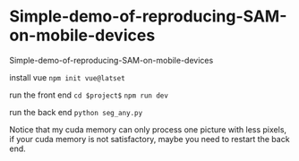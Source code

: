 # Simple-demo-of-reproducing-SAM-on-mobile-devices
Simple-demo-of-reproducing-SAM-on-mobile-devices

install vue
```npm init vue@latset```

run the front end
```cd $project$```
```npm run dev```

run the back end
```python seg_any.py```

Notice that my cuda memory can only process one picture with less pixels, if your cuda memory is not satisfactory, maybe you need to restart the back end.
